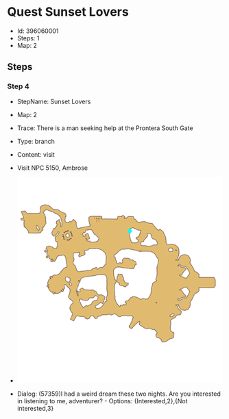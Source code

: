 # Quest Sunset Lovers

- Id: 396060001
- Steps: 1
- Map: 2

## Steps

### Step 4
- StepName:  Sunset Lovers
- Map:  2
- Trace:  There is a man seeking help at the Prontera South Gate
- Type:  branch
- Content:  visit
- Visit NPC 5150, Ambrose

- ![images/396060001_4.png](images/396060001_4.png)
- Dialog: (57359)I had a weird dream these two nights. Are you interested in listening to me, adventurer? - Options: {Interested,2},{Not interested,3}


